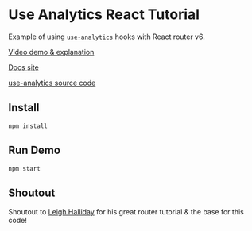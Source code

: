 # Use Analytics React Tutorial

Example of using [`use-analytics`](https://www.npmjs.com/package/use-analytics) hooks with React router v6.

[Video demo & explanation](https://www.youtube.com/watch?v=C_1ced3l9cU)

[Docs site](https://getanalytics.io/utils/react-hooks/)

[use-analytics source code](https://github.com/DavidWells/analytics/tree/master/packages/use-analytics)

## Install

```
npm install
```

## Run Demo

```
npm start
```

## Shoutout

Shoutout to [Leigh Halliday](https://www.youtube.com/watch?v=4NpGzBEySvI) for his great router tutorial & the base for this code!